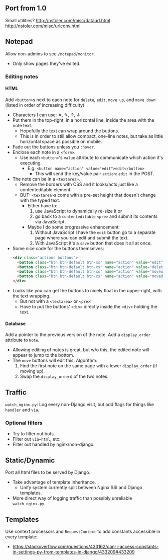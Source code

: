 Port from 1.0
--------

Small utilities?
http://nstoler.com/misc/dataurl.html
http://nstoler.com/misc/urlconv.html

Notepad
-------

Allow non-admins to see `/notepad/monitor`.
- Only show pages they've edited.


### Editing notes

#### HTML
Add `<button>`s next to each note for `delete`, `edit`, `move up`, and `move down` (listed in order of increasing difficulty)
- Characters I can use: ✕, ✎, ↑, ↓
- Put them in the top-right, in a horizontal line, inside the area with the note text.
    - Hopefully the text can wrap around the buttons.
    - This is in order to still allow compact, one-line notes, but take as little horizontal space as possible on mobile.
- Fade out the buttons unless you `:hover`.
- Enclose each note in a `<form>`.
    - Use each `<button>`'s `value` attribute to communicate which action it's executing.
        - E.g. `<button name="action" value="edit">edit</button>`
            - This will send the key/value pair `action`: `edit` in the POST.
- The note can be in a `<textarea>`.
    - Remove the borders with CSS and it looks/acts just like a contenteditable element.
    - BUT: `<textarea>`s come with a pre-set height that doesn't change with the typed text.
        - Either have to:
            1. use JavaScript to dynamically re-size it or
            2. go back to a `contenteditable` `<pre>` and submit its contents via JavaScript.
        - Maybe I do some progressive enhancement:
            1. Without JavaScript I have the `edit` button go to a separate page where you can edit and submit the text.
            2. With JavaScript it's a `save` button that does it all at once.
- Some nice code for the buttons themselves:
    ```html
    <div class="actions buttons">
      <button class="btn btn-default btn-xs" name="action" value="edit">✎</button>
      <button class="btn btn-default btn-xs" name="action" value="delete">✕</button>
      <button class="btn btn-default btn-xs" name="action" value="moveup">↑</button>
      <button class="btn btn-default btn-xs" name="action" value="movedown">↓</button>
    </div>
    ```
- Looks like you can get the buttons to nicely float in the upper-right, with the text wrapping.
    - But not with a `<textarea>` or `<pre>`!
    - Have to put the buttons' `<div>` directly inside the `<div>` holding the text.

#### Database
Add a pointer to the previous version of the note.
Add a `display_order` attribute to `Note`.
- Allowing editing of notes is great, but w/o this, the edited note will appear to jump to the bottom.
- The `move` buttons will edit this. Algorithm:
    1. Find the first note on the same page with a lower `display_order` (if moving up).
    2. Swap the `display_order`s of the two notes.


Traffic
-------

`watch_nginx.py`: Log every non-Django visit, but add flags for things like `handler` and `via`.

### Optional filters
- Try to filter out bots.
- Filter out `via=html`, etc.
- Filter out handled by nginx/non-django.

Static/Dynamic
----------
Port all html files to be served by Django.
- Take advantage of template inheritance.
    - Unify system currently split between Nginx SSI and Django templates.
- More direct way of logging traffic than possibly unreliable `watch_nginx.py`.

Templates
---------
Use context processors and `RequestContext` to add constants accessible in every template:
- https://stackoverflow.com/questions/433162/can-i-access-constants-in-settings-py-from-templates-in-django/433209#433209
